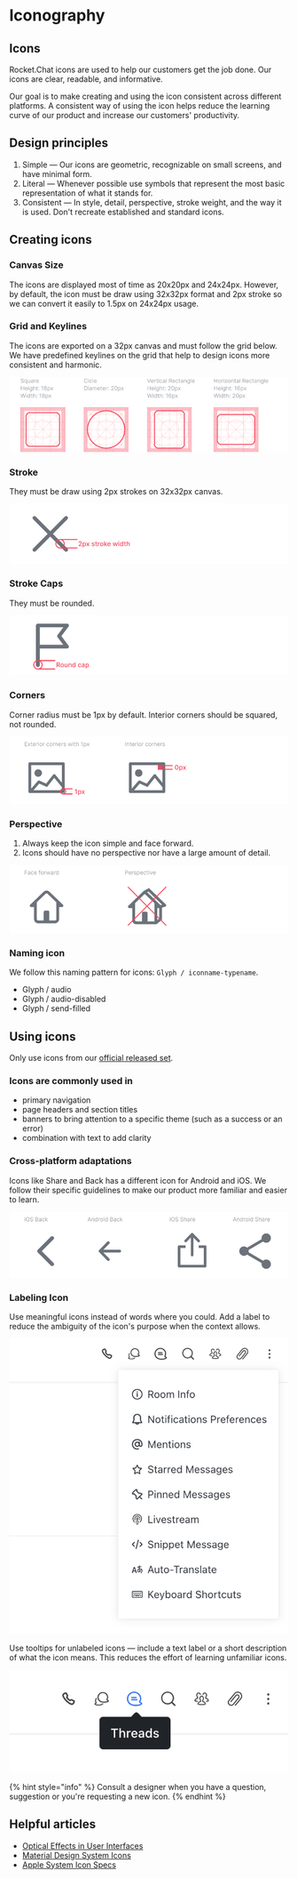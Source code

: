 # Iconography

## Icons

Rocket.Chat icons are used to help our customers get the job done. Our icons are clear, readable, and informative.

Our goal is to make creating and using the icon consistent across different platforms. A consistent way of using the icon helps reduce the learning curve of our product and increase our customers' productivity.

## Design principles

1. Simple — Our icons are geometric, recognizable on small screens, and have minimal form.
2. Literal — Whenever possible use symbols that represent the most basic representation of what it stands for.
3. Consistent — In style, detail, perspective, stroke weight, and the way it is used. Don't recreate established and standard icons.

## Creating icons

### Canvas Size

The icons are displayed most of time as 20x20px and 24x24px. However, by default, the icon must be draw using 32x32px format and 2px stroke so we can convert it easily to 1.5px on 24x24px usage.

### Grid and Keylines

The icons are exported on a 32px canvas and must follow the grid below. We have predefined keylines on the grid that help to design icons more consistent and harmonic.

![](../../../.gitbook/assets/grid-and-keylines.png)

### Stroke

They must be draw using 2px strokes on 32x32px canvas.

![](../../../.gitbook/assets/stroke.png)

### Stroke Caps

They must be rounded.

![](../../../.gitbook/assets/round-cap.png)

### Corners

Corner radius must be 1px by default. Interior corners should be squared, not rounded.

![](../../../.gitbook/assets/corners%20%281%29.png)

### Perspective

1. Always keep the icon simple and face forward.
2. Icons should have no perspective nor have a large amount of detail. 

![](../../../.gitbook/assets/perspective%20%281%29.png)

### Naming icon

We follow this naming pattern for icons: `Glyph / iconname-typename`.

* Glyph / audio
* Glyph / audio-disabled
* Glyph / send-filled

## Using icons

Only use icons from our [official released set](https://www.figma.com/file/gC0Y4IH5uthUymNW85If7EA2/Styleguide?node-id=110%3A41).

### Icons are commonly used in

* primary navigation
* page headers and section titles
* banners to bring attention to a specific theme \(such as a success or an error\)
* combination with text to add clarity

### Cross-platform adaptations

Icons like Share and Back has a different icon for Android and iOS. We follow their specific guidelines to make our product more familiar and easier to learn.

![](../../../.gitbook/assets/platform.png)

### Labeling Icon

Use meaningful icons instead of words where you could. Add a label to reduce the ambiguity of the icon's purpose when the context allows.

![](../../../.gitbook/assets/included-label.png)

Use tooltips for unlabeled icons — include a text label or a short description of what the icon means. This reduces the effort of learning unfamiliar icons.

![](../../../.gitbook/assets/unlabeled-icon.png)

{% hint style="info" %}
Consult a designer when you have a question, suggestion or you're requesting a new icon.
{% endhint %}

## Helpful articles

* [Optical Effects in User Interfaces](https://medium.muz.li/optical-effects-9fca82b4cd9a)
* [Material Design System Icons](https://material.io/design/iconography/system-icons.html#grid-and-keyline-shapes)
* [Apple System Icon Specs](https://developer.apple.com/design/human-interface-guidelines/ios/icons-and-images/system-icons/)




